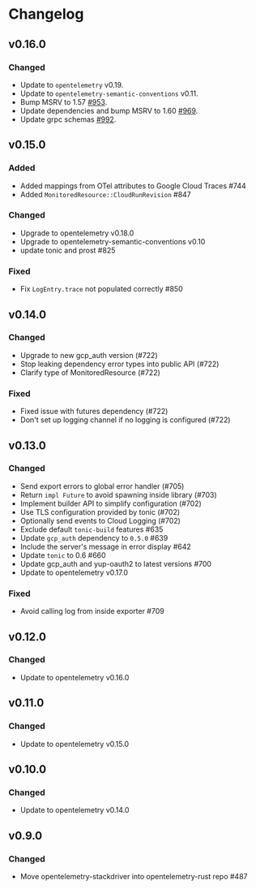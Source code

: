 # Changelog

## v0.16.0
### Changed
- Update to `opentelemetry` v0.19.
- Update to `opentelemetry-semantic-conventions` v0.11.
- Bump MSRV to 1.57 [#953](https://github.com/open-telemetry/opentelemetry-rust/pull/953).
- Update dependencies and bump MSRV to 1.60 [#969](https://github.com/open-telemetry/opentelemetry-rust/pull/969).
- Update grpc schemas [#992](https://github.com/open-telemetry/opentelemetry-rust/pull/992).

## v0.15.0

### Added

- Added mappings from OTel attributes to Google Cloud Traces #744
- Added `MonitoredResource::CloudRunRevision` #847

### Changed

- Upgrade to opentelemetry v0.18.0
- Upgrade to opentelemetry-semantic-conventions v0.10
- update tonic and prost #825

### Fixed

- Fix `LogEntry.trace` not populated correctly #850

## v0.14.0

### Changed

- Upgrade to new gcp_auth version (#722)
- Stop leaking dependency error types into public API (#722)
- Clarify type of MonitoredResource (#722)

### Fixed

- Fixed issue with futures dependency (#722)
- Don't set up logging channel if no logging is configured (#722)

## v0.13.0

### Changed

- Send export errors to global error handler (#705)
- Return `impl Future` to avoid spawning inside library (#703)
- Implement builder API to simplify configuration (#702)
- Use TLS configuration provided by tonic (#702)
- Optionally send events to Cloud Logging (#702)
- Exclude default `tonic-build` features #635
- Update `gcp_auth` dependency to `0.5.0` #639
- Include the server's message in error display #642
- Update `tonic` to 0.6 #660
- Update gcp_auth and yup-oauth2 to latest versions #700
- Update to opentelemetry v0.17.0

### Fixed

- Avoid calling log from inside exporter #709

## v0.12.0

### Changed

- Update to opentelemetry v0.16.0

## v0.11.0

### Changed

- Update to opentelemetry v0.15.0

## v0.10.0

### Changed

- Update to opentelemetry v0.14.0

## v0.9.0

### Changed
- Move opentelemetry-stackdriver into opentelemetry-rust repo #487

